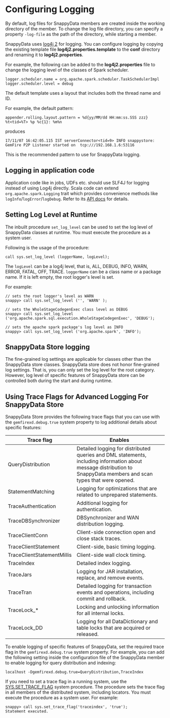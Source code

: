 # Configuring Logging

By default, log files for SnappyData members are created inside the working directory of the member. To change the log file directory, you can specify a property `-log-file` as the path of the directory, while starting a member.

SnappyData uses [log4j 2](http://logging.apache.org/log4j/) for logging.
You can configure logging by copying the existing template file **log4j2.properties.template** to the **conf** directory and renaming it to **log4j2.properties**.

For example, the following can be added to the **log4j2.properties** file to change the logging level of the classes of Spark scheduler.

```pre
logger.scheduler.name = org.apache.spark.scheduler.TaskSchedulerImpl
logger.scheduler.level = debug
```

The default template uses a layout that includes both the thread name and ID.

For example, the default pattern:

```pre
appender.rolling.layout.pattern = %d{yy/MM/dd HH:mm:ss.SSS zzz} %t<tid=%T> %p %c{1}: %m%n
```

produces

```pre
17/11/07 16:42:05.115 IST serverConnector<tid=9> INFO snappystore: GemFire P2P Listener started on  tcp:///192.168.1.6:53116
```

This is the recommended pattern to use for SnappyData logging.

## Logging in application code

Application code like in jobs, UDFs etc. should use SLF4J for logging instead of using Log4j directly.
Scala code can extend `org.apache.spark.Logging` trait which provides convenience methods like
`logInfo`/`logError`/`logDebug`. Refer to its [API docs](../apidocs/index.html#org.apache.spark.Logging) for details.

## Setting Log Level at Runtime

The inbuilt procedure `set_log_level` can be used to set the log level of SnappyData classes at runtime. You must execute the procedure as a system user.

Following is the usage of the procedure:
```pre
call sys.set_log_level (loggerName, logLevel);
```

The `logLevel` can be a log4j level, that is, ALL, DEBUG, INFO, WARN, ERROR, FATAL, OFF, TRACE. `loggerName` can be a class name or a package name. If it is left empty, the root logger's level is set.

For example:
```pre
// sets the root logger's level as WARN
snappy> call sys.set_log_level ('', 'WARN' );

// sets the WholeStageCodegenExec class level as DEBUG
snappy> call sys.set_log_level ('org.apache.spark.sql.execution.WholeStageCodegenExec', 'DEBUG');

// sets the apache spark package's log level as INFO
snappy> call sys.set_log_level ('org.apache.spark', 'INFO');
```

## SnappyData Store logging

The fine-grained log settings are applicable for classes other than the SnappyData store classes. SnappyData store does not honor fine-grained log settings. That is, you can only set the log level for the root category. However, log level of specific features of SnappyData store can be controlled both during the start and during runtime.

## Using Trace Flags for Advanced Logging For SnappyData Store

<a id="trace-flag"></a>
SnappyData Store provides the following trace flags that you can use with the `gemfirexd.debug.true` system property to log additional details about specific features:

| Trace flag                 | Enables        |
|----------------------------|-----------------------------------------------------|
| QueryDistribution          | Detailed logging for distributed queries and DML statements, including information about message distribution to SnappyData members and scan types that were opened. |
| StatementMatching          | Logging for optimizations that are related to unprepared statements.             |
| TraceAuthentication        | Additional logging for authentication.|
| TraceDBSynchronizer        | DBSynchronizer and WAN distribution logging.       |
| TraceClientConn            | Client-side connection open and close stack traces.                      |
| TraceClientStatement       | Client-side, basic timing logging.			|
| TraceClientStatementMillis | Client-side wall clock timing.                            |
| TraceIndex                 | Detailed index logging.|
| TraceJars                  | Logging for JAR installation, replace, and remove events.|
| TraceTran                  | Detailed logging for transaction events and operations, including commit and rollback.                                                                               |
| TraceLock\_\*              | Locking and unlocking information for all internal locks.|
| TraceLock\_DD              | Logging for all DataDictionary and table locks that are acquired or released.|

To enable logging of specific features of SnappyData, set the required trace flag in the `gemfirexd.debug.true` system property. For example, you can add the following setting inside the configuration file of the SnappyData member to enable logging for query distribution and indexing:

```pre
localhost -Dgemfirexd.debug.true=QueryDistribution,TraceIndex
```

If you need to set a trace flag in a running system, use the [SYS.SET_TRACE_FLAG](../reference/inbuilt_system_procedures/set-trace-flag.md) system procedure. The procedure sets the trace flag in all members of the distributed system, including locators. You must execute the procedure as a system user. For example:

```pre
snappy> call sys.set_trace_flag('traceindex', 'true');
Statement executed.
```
